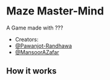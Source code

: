 # Maze Master-Mind
A Game made with ??? 
 - Creators:
  - [@Pawanjot-Randhawa](https://github.com/Pawanjot-Randhawa)
  - [@MansoorAZafar](https://github.com/MansoorAZafar)

## How it works
